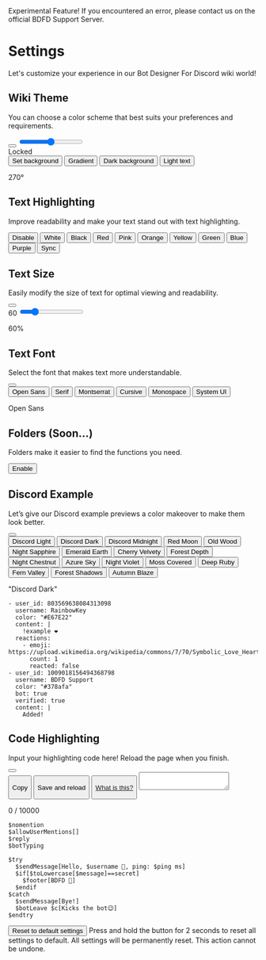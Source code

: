 <div class="tag-beta">
  <span class="warn"><i class="fa fa-exclamation-triangle" aria-hidden="true"></i></span>
  <span class="text">
    <span class="head">Experimental Feature!</span>
    <span class="desc">If you encountered an error, please contact us on the official BDFD Support Server.</span>
  </span>
</div>

# Settings
Let's customize your experience in our Bot Designer For Discord wiki world!

<link rel="stylesheet" href="./settings.css">
<script src="./settings.js" defer></script>

<div class="settingembed">
  <h2>Wiki Theme</h2>
  <p>You can choose a color scheme that best suits your preferences and requirements.</p>
  <button class="resetSettingButton" id="resetTheme" onClick="resetTheme()" title="Reset" aria-label="Reset">
    <i class="fa fa-refresh" aria-hidden="true"></i>
  </button>
  <input type="range" id="themeSlider" min="0" max="360" oninput="updateColor()">
  <div id="themePreview">
    <div id="colorThemeDisplay"></div>
    <div id="hexColor"></div>
    <div class="lock-text" id="lockText" onClick="lockTheme()">Locked</div>
  </div>
  <div class="themebuttons">
    <button class="tbutton" id="setBackground" onClick="useBackground()">Set background</button>
    <button class="tbutton" id="gradientTheme" onClick="gradientBackground()">Gradient</button>
    <button class="tbutton" id="setDarkBackground" onClick="useDarkBackground()">Dark background</button>
    <button class="tbutton" id="setWhiteColor" onClick="useFontColor()">Light text</button>
  </div>
  <p id="default-is">270°</p>
</div>

<div class="settingembed">
  <h2>Text Highlighting</h2>
  <p>Improve readability and make your text stand out with  text highlighting.</p>
  <div class="texthighbuttons">
    <button id="high-none" onClick="changeTextHigh('none')" class="hbutton">Disable</button>
    <button id="high-white" onClick="changeTextHigh('white')" class="hbutton">White</button>
    <button id="high-black" onClick="changeTextHigh('black')" class="hbutton">Black</button>
    <button id="high-red" onClick="changeTextHigh('red')" class="hbutton">Red</button>
    <button id="high-pink" onClick="changeTextHigh('pink')" class="hbutton">Pink</button>
    <button id="high-orange" onClick="changeTextHigh('orange')" class="hbutton">Orange</button>
    <button id="high-yellow" onClick="changeTextHigh('yellow')" class="hbutton">Yellow</button>
    <button id="high-green" onClick="changeTextHigh('green')" class="hbutton">Green</button>
    <button id="high-blue" onClick="changeTextHigh('blue')" class="hbutton">Blue</button>
    <button id="high-purple" onClick="changeTextHigh('purple')" class="hbutton">Purple</button>
    <button id="high-sync" onClick="changeTextHigh('sync')" class="hbutton">Sync</button>
  </div>
</div>

<div class="settingembed">
  <h2>Text Size</h2>
  <p>Easily modify the size of text for optimal viewing and readability.</p>
  <button class="resetSettingButton" id="textResetButton" onClick="resetFontSize()" title="Reset" aria-label="Reset">
    <i class="fa fa-refresh" aria-hidden="true"></i>
  </button>
  <div class="textsizebuttons">
    <label id="display-size">60</label>
    <input type="range" id="textsize" min="50" max="100" value="60" oninput="changeFontSize()"/>
    <p id="default-is">60%</p>
  </div>
</div>

<div class="settingembed">
  <h2>Text Font</h2>
  <p>Select the font that makes text more understandable.</p>
  <button class="resetSettingButton" id="font1" onClick="changeTextFont('font1')" title="Reset" aria-label="Reset">
    <i class="fa fa-refresh" aria-hidden="true"></i>
  </button>
  <div class="textfontbuttons">
  	<button id="font1" class="fbutton" onClick="changeTextFont('font1')">Open Sans</button>
    <button id="font2" class="fbutton" onClick="changeTextFont('font2')">Serif</button>
  	<button id="font3" class="fbutton" onClick="changeTextFont('font3')">Montserrat</button>
  	<button id="font4" class="fbutton" onClick="changeTextFont('font4')">Cursive</button>
  	<button id="font5" class="fbutton" onClick="changeTextFont('font5')">Monospace</button>
  	<button id="font6" class="fbutton" onClick="changeTextFont('font6')">System UI</button>
    <p id="default-is">Open Sans</p>
  </div>
</div>

<div class="settingembed">
  <h2>Folders (Soon...)</h2>
  <p>Folders make it easier to find the functions you need.</p>
  <div class="folderbuttons">
  	<button id="manageFolder" class="folderbutton">Enable</button>
  </div>
</div>

<div class="settingembed">
  <h2>Discord Example</h2>
  <p>Let’s give our Discord example previews a color makeover to make them look better.</p>
  <button class="resetSettingButton" onClick="changeDiscordTheme('dark')" title="Reset" aria-label="Reset">
    <i class="fa fa-refresh" aria-hidden="true"></i>
  </button>
  <div class="discordexamplebuttons">
    <button id="light-button" class="dbutton" onClick="changeDiscordTheme('light')">
      <div class="display-color" id="light"></div>
      <div class="display-text"> Discord Light</div>
    </button>
    <button id="dark-button" class="dbutton" onClick="changeDiscordTheme('dark')">
      <div class="display-color" id="dark"></div>
      <div class="display-text"> Discord Dark</div>
    </button>
    <button id="midnight-button" class="dbutton" onClick="changeDiscordTheme('midnight')">
      <div class="display-color" id="midnight"></div>
      <div class="display-text">Discord Midnight</div>
    </button>
    <button id="redmoon-button" class="dbutton" onClick="changeDiscordTheme('redmoon')">
      <div class="display-color" id="redmoon"></div>
      <div class="display-text">Red Moon</div>
    </button>
    <button id="oldwood-button" class="dbutton" onClick="changeDiscordTheme('oldwood')">
      <div class="display-color" id="oldwood"></div>
      <div class="display-text">Old Wood</div>
    </button>
    <button id="nightsapphire-button" class="dbutton" onClick="changeDiscordTheme('nightsapphire')">
      <div class="display-color" id="nightsapphire"></div>
      <div class="display-text">Night Sapphire</div>
    </button>
    <button id="emeraldearth-button" class="dbutton" onClick="changeDiscordTheme('emeraldearth')">
      <div class="display-color" id="emeraldearth"></div>
      <div class="display-text">Emerald Earth</div>
    </button>
    <button id="cherryvelvety-button" class="dbutton" onClick="changeDiscordTheme('cherryvelvety')">
      <div class="display-color" id="cherryvelvety"></div>
      <div class="display-text">Cherry Velvety</div>
    </button>
    <button id="forestdepth-button" class="dbutton" onClick="changeDiscordTheme('forestdepth')">
      <div class="display-color" id="forestdepth"></div>
      <div class="display-text">Forest Depth</div>
    </button>
    <button id="nightchestnut-button" class="dbutton" onClick="changeDiscordTheme('nightchestnut')">
      <div class="display-color" id="nightchestnut"></div>
      <div class="display-text">Night Chestnut</div>
    </button>
    <button id="azuresky-button" class="dbutton" onClick="changeDiscordTheme('azuresky')">
      <div class="display-color" id="azuresky"></div>
      <div class="display-text">Azure Sky</div>
    </button>
    <button id="nightviolet-button" class="dbutton" onClick="changeDiscordTheme('nightviolet')">
      <div class="display-color" id="nightviolet"></div>
      <div class="display-text">Night Violet</div>
    </button>
    <button id="mosscovered-button" class="dbutton" onClick="changeDiscordTheme('mosscovered')">
      <div class="display-color" id="mosscovered"></div>
      <div class="display-text">Moss Covered</div>
    </button>
    <button id="deepruby-button" class="dbutton" onClick="changeDiscordTheme('deepruby')">
      <div class="display-color" id="deepruby"></div>
      <div class="display-text">Deep Ruby</div>
    </button>
    <button id="fernvalley-button" class="dbutton" onClick="changeDiscordTheme('fernvalley')">
      <div class="display-color" id="fernvalley"></div>
      <div class="display-text">Fern Valley</div>
    </button>
    <button id="forestshadows-button" class="dbutton" onClick="changeDiscordTheme('forestshadows')">
      <div class="display-color" id="forestshadows"></div>
      <div class="display-text">Forest Shadows</div>
    </button>
    <button id="autumnblaze-button" class="dbutton" onClick="changeDiscordTheme('autumnblaze')">
      <div class="display-color" id="autumnblaze"></div>
      <div class="display-text">Autumn Blaze</div>
    </button>
  </div>
  <p id="default-is">"Discord Dark"</p>
</div>

```discord yaml
- user_id: 803569638084313098
  username: RainbowKey
  color: "#E67E22"
  content: |
    !example ❤️
  reactions:
    - emoji: https://upload.wikimedia.org/wikipedia/commons/7/70/Symbolic_Love_Heart.png
      count: 1
      reacted: false
- user_id: 1009018156494368798
  username: BDFD Support
  color: "#378afa"
  bot: true
  verified: true
  content: |
    Added!
```

<div class="settingembed">
  <h2>Code Highlighting</h2>
  <p>Input your  highlighting code here! Reload the page when you finish.</p>
  <button class="resetSettingButton" id="resetHG" onClick="resetHGInput()" title="Reset" aria-label="Reset">
    <i class="fa fa-refresh" aria-hidden="true"></i>
  </button>
  <div class="codehighlighting">
    <button id="copyHG" onClick="copyHGInput()" class="hgButton">
      <p><i class="fa fa-clipboard" aria-hidden="true"></i> Copy</p>
    </button>
    <button id="reloadHG" onClick="reloadHGPage()" class="hgButton">
      <p><i class="fa fa-circle-o-notch" aria-hidden="true"></i> Save and reload</p>
    </button>
    <button class="hgButton">
      <p><a href="https://www.youtube.com/watch?v=xvFZjo5PgG0"><i class="fa fa-book" aria-hidden="true"></i> What is this?</a></p>
    </button>
    <textarea id="jsonhginput" oninput="updateCodeHG()" maxlength="10000"></textarea>
  </div>
  <p class="charCount">0 / 10000</p>
</div>

```
$nomention
$allowUserMentions[]
$reply
$botTyping

$try
  $sendMessage[Hello, $username 👋, ping: $ping ms]
  $if[$toLowercase[$message]==secret]
    $footer[BDFD 🤩]
  $endif
$catch
  $sendMessage[Bye!]
  $botLeave $c[Kicks the bot😉]
$endtry
```

<div class="importantReset">
	<button class="resetToDefault" onmousedown="resetAllHover()" onmouseup="resettAllNone()" onmouseleave="resetAllLeave()">
		<span>Reset to default settings</span>
		<div class="progress"></div>
	</button>
	<span id="instructionAndWarning">Press and hold the button for 2 seconds to reset all settings to default. All settings will be permanently reset. This action cannot be undone.</span>
</div>
 
